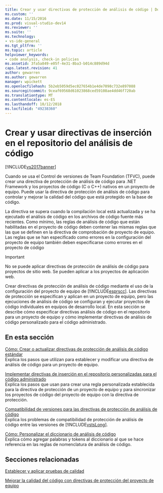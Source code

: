 ```yaml
---
title: Crear y usar directivas de protección de análisis de código | Documentos de Microsoft
ms.custom: ''
ms.date: 11/15/2016
ms.prod: visual-studio-dev14
ms.reviewer: ''
ms.suite: ''
ms.technology:
- vs-ide-general
ms.tgt_pltfrm: ''
ms.topic: article
helpviewer_keywords:
- code analysis, check-in policies
ms.assetid: 3fa5a849-e05f-4e31-8ba3-b014c889d94d
caps.latest.revision: 41
author: gewarren
ms.author: gewarren
manager: wpickett
ms.openlocfilehash: 5b2eb5059d5ec027654b1e4de7098c732e897088
ms.sourcegitcommit: 9ceaf69568d61023868ced59108ae4dd46f720ab
ms.translationtype: MT
ms.contentlocale: es-ES
ms.lasthandoff: 10/12/2018
ms.locfileid: "49238360"
---
```

# <a name="creating-and-using-code-analysis-check-in-policies"></a>Crear y usar directivas de inserción en el repositorio del análisis de código
[!INCLUDE[vs2017banner](../includes/vs2017banner.md)]

Cuando se usa el Control de versiones de Team Foundation (TFVC), puede crear una directiva de protección de análisis de código para .NET Framework y los proyectos de código (C o C++) nativos en un proyecto de equipo. Puede usar la directiva de protección de análisis de código para controlar y mejorar la calidad del código que está protegido en la base de código.  
  
 La directiva se supera cuando la compilación local está actualizada y se ha ejecutado el análisis de código en los archivos de código fuente más recientes. Como mínimo, las reglas de análisis de código que están habilitadas en el proyecto de código deben contener las mismas reglas que las que se definen en la directiva de comprobación de proyecto de equipo. Las reglas que se han especificado como errores en la configuración del proyecto de equipo también deben especificarse como errores en el proyecto de código  
  
> [!IMPORTANT]
>  No se puede aplicar directivas de protección de análisis de código para proyectos de sitio web. Se pueden aplicar a los proyectos de aplicación web.  
  
 Crear directivas de protección de análisis de código mediante el uso de la configuración del proyecto de equipo de [!INCLUDE[esprscc](../includes/esprscc-md.md)]. Las directivas de protección se especifican y aplican en un proyecto de equipo, pero las ejecuciones de análisis de código se configuran y ejecutar proyectos de código individuales en equipos de desarrollo local. En esta sección se describe cómo especificar directivas análisis de código en el repositorio para un proyecto de equipo y cómo implementar directivas de análisis de código personalizado para el código administrado.  
  
## <a name="in-this-section"></a>En esta sección  
 [Cómo: Crear o actualizar directivas de protección de análisis de código estándar](../code-quality/how-to-create-or-update-standard-code-analysis-check-in-policies.md)  
 Explica los pasos que utilizan para establecer y modificar una directiva de análisis de código para un proyecto de equipo.  
  
 [Implementar directivas de inserción en el repositorio personalizadas para el código administrado](../code-quality/implementing-custom-code-analysis-check-in-policies-for-managed-code.md)  
 Explica los pasos que usan para crear una regla personalizada establecida para la directiva de protección de un proyecto de equipo y para sincronizar los proyectos de código del proyecto de equipo con la directiva de protección.  
  
 [Compatibilidad de versiones para las directivas de protección de análisis de código](../code-quality/version-compatibility-for-code-analysis-check-in-policies.md)  
 Explica los problemas de compatibilidad de protección de análisis de código entre las versiones de [!INCLUDE[vstsLong](../includes/vstslong-md.md)].  
  
 [Cómo: Personalizar el diccionario de análisis de código](../code-quality/how-to-customize-the-code-analysis-dictionary.md)  
 Explica cómo agregar palabras y tokens al diccionario al que se hace referencia en las reglas de nomenclatura de análisis de código.  
  
## <a name="related-sections"></a>Secciones relacionadas  
 [Establecer y aplicar pruebas de calidad](http://msdn.microsoft.com/library/bdc5666e-6cf0-45b2-a0a1-133c3f61e852)  
  
 [Mejorar la calidad del código con directivas de protección del proyecto de equipo](../code-quality/enhancing-code-quality-with-team-project-check-in-policies.md)



